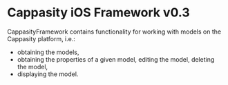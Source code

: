 # Cappasity iOS Framework v0.3

CappasityFramework contains functionality for working with models on the Cappasity platform, i.e.:
* obtaining the models,
* obtaining the properties of a given model, editing the model, deleting the model,
* displaying the model.

